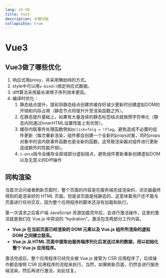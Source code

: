 ```yaml
---
lang: zh-CN
title: Vue3
description: 关键功能
collapsible: true
---
```

# Vue3

## Vue3做了哪些优化

1. 响应式用proxy，并采用懒劫持的方式。
2. style中可以用`v-bind()`绑定响应式数据。
3. diff算法采用最长递增子序列效率更高。 
4. 编译时优化：
   1. 静态结点提升，提前将静态结点创建并缓存好减少更新时创建虚拟DOM的开销和内存占用（静态节点将提升升至渲染函数之外）。
   2. 在静态提升基础上，如果有大量连续的静态标签结点就做预字符串化（静态内同通过innerHTML设置性能上有优势）。
   3. 缓存内联事件处理函数例如`@click=falg = !flag`。避免造成不必要的组件更新（每次重新渲染，组件都会创建一个全新的props对象，同时props对象中的该内联事件函数也是全新的函数。这导致渲染器对组件进行更新造成额外的性能开销）。
   4. `v-once`指令会缓存全部或部分虚拟结点，避免组件更新重新创建虚拟DOM以及无意义的Diff操作







## 同构渲染

当首次访问或者刷新页面时，整个页面的内容是在服务端完成渲染的，浏览器最终得到的是渲染好的 HTML 页面。但是该页面是纯静态的，这意味着用户还不能与页面进行任何交互，因为整个应用程序的脚本还没有加载和执行。

第一次请求之后客户端 JavaScript 资源加载完毕后，会进行激活操作，这里的激活就是我们在 Vue.js 中常说的 “hydration”。激活包含两部分工作内容。

* **Vue.js 在当前页面已经渲染的 DOM 元素以及 Vue.js 组件所渲染的虚拟 DOM 之间建立联系。**
* **Vue.js 从 HTML 页面中提取由服务端序列化后发送过来的数据，用以初始化整个 Vue.js 应用程序。**

激活完成后，整个应用程序已经完全被 Vue.js 接管为 CSR 应用程序了。后续操作都会按照 CSR 应用程序的流程来执行。当然，如果刷新页面，仍然会进行服务端渲染，然后再进行激活，如此往复。



<CommentService/>